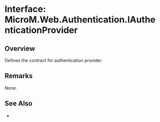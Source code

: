 # Interface: MicroM.Web.Authentication.IAuthenticationProvider
## Overview
Defines the contract for authentication provider.

## Remarks
None.

## See Also
-
